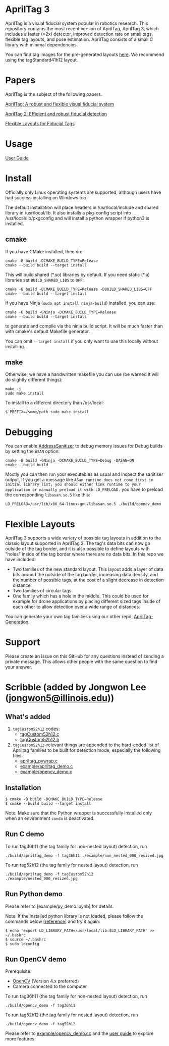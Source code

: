 AprilTag 3
==========
AprilTag is a visual fiducial system popular in robotics research. This repository contains the most recent version of AprilTag, AprilTag 3, which includes a faster (>2x) detector, improved detection rate on small tags, flexible tag layouts, and pose estimation. AprilTag consists of a small C library with minimal dependencies.

You can find tag images for the pre-generated layouts [here](https://github.com/AprilRobotics/apriltag-imgs). We recommend using the tagStandard41h12 layout.

Papers
======
AprilTag is the subject of the following papers.

[AprilTag: A robust and flexible visual fiducial system](https://april.eecs.umich.edu/papers/details.php?name=olson2011tags)

[AprilTag 2: Efficient and robust fiducial detection](https://april.eecs.umich.edu/papers/details.php?name=wang2016iros)

[Flexible Layouts for Fiducial Tags](https://april.eecs.umich.edu/papers/details.php?name=krogius2019iros)



Usage
=====
[User Guide](https://github.com/AprilRobotics/apriltag/wiki/AprilTag-User-Guide)

Install
=======

Officially only Linux operating systems are supported, although users have had success installing on Windows too.

The default installation will place headers in /usr/local/include and shared library in /usr/local/lib. It also installs a pkg-config script into /usr/local/lib/pkgconfig and will install a python wrapper if python3 is installed.

## cmake
If you have CMake installed, then do:
```
cmake -B build -DCMAKE_BUILD_TYPE=Release
cmake --build build --target install
```
This will build shared (\*.so) libraries by default. If you need static (\*.a) libraries set `BUILD_SHARED_LIBS` to `OFF`:
```
cmake -B build -DCMAKE_BUILD_TYPE=Release -DBUILD_SHARED_LIBS=OFF
cmake --build build --target install
```

If you have Ninja (`sudo apt install ninja-build`) installed, you can use:
```
cmake -B build -GNinja -DCMAKE_BUILD_TYPE=Release
cmake --build build --target install
```
to generate and compile via the ninja build script. It will be much faster than with cmake's default Makefile generator.

You can omit `--target install` if you only want to use this locally without installing.

## make
Otherwise, we have a handwritten makefile you can use (be warned it will do slightly different things):
```
make -j
sudo make install
```

To install to a different directory than /usr/local:

    $ PREFIX=/some/path sudo make install

Debugging
=========

You can enable [AddressSanitizer](https://clang.llvm.org/docs/AddressSanitizer.html) to debug memory issues for Debug builds by setting the `ASAN` option:
```
cmake -B build -GNinja -DCMAKE_BUILD_TYPE=Debug -DASAN=ON
cmake --build build
```

Mostly you can then run your executables as usual and inspect the sanitiser output. If you get a message like `ASan runtime does not come first in initial library list; you should either link runtime to your application or manually preload it with LD_PRELOAD.` you have to preload the corresponding `libasan.so.5` like this:
```
LD_PRELOAD=/usr/lib/x86_64-linux-gnu/libasan.so.5 ./build/opencv_demo
```

Flexible Layouts
================
AprilTag 3 supports a wide variety of possible tag layouts in addition to the classic layout supported in AprilTag 2. The tag's data bits can now go outside of the tag border, and it is also possible to define layouts with "holes" inside of the tag border where there are no data bits. In this repo we have included:

* Two families of the new standard layout. This layout adds a layer of data bits around the outside of the tag border, increasing data density, and the number of possible tags, at the cost of a slight decrease in detection distance.
* Two families of circular tags.
* One family which has a hole in the middle. This could be used for example for drone applications by placing different sized tags inside of each other to allow detection over a wide range of distances.

You can generate your own tag families using our other repo, [AprilTag-Generation](https://github.com/AprilRobotics/apriltag-generation).


Support
=======
Please create an issue on this GitHub for any questions instead of sending a private message. This allows other people with the same question to find your answer.

Scribble (added by Jongwon Lee (jongwon5@illinois.edu))
=======

## What's added
1. `tagCustom52h12` codes:
   - [tagCustom52h12.c](tagCustom52h12.c)
   - [tagCustom52h12.h](tagCustom52h12.h)
2. `tagCustom52h12`-relevant things are appended to the hard-coded list of Apriltag families to be built for detection mode, especially the following files:
   - [apriltag_pywrap.c](apriltag_pywrap.c)
   - [example/apriltag_demo.c](example/apriltag_demo.c)
   - [example/opencv_demo.c](example/opencv_demo.c)

## Installation
```
$ cmake -B build -DCMAKE_BUILD_TYPE=Release
$ cmake --build build --target install
```

Note: Make sure that the Python wrapper is successfully installed only when an environment `conda` is deactivated. 

## Run C demo
To run tag36h11 (the tag family for non-nested layout) detection, run
```
./build/apriltag_demo -f tag36h11 ./example/non_nested_000_resized.jpg
```

To run tag52h12 (the tag family for nested layout) detection, run
```
./build/apriltag_demo -f tagCustom52h12 ./example/nested_000_resized.jpg
```

## Run Python demo
Please refer to [example/py_demo.ipynb] for details.

Note: If the installed python library is not loaded, please follow the commands below [[reference](https://github.com/AprilRobotics/apriltag/issues/46#issuecomment-556875247)] and try it again:
```
$ echo 'export LD_LIBRARY_PATH=/usr/local/lib:$LD_LIBRARY_PATH' >> ~/.bashrc
$ source ~/.bashrc
$ sudo ldconfig
```

## Run OpenCV demo
Prerequisite: 
- [OpenCV](https://opencv.org/) (Version 4.x preferred)
- Camera connected to the computer

To run tag36h11 (the tag family for non-nested layout) detection, run
```
./build/opencv_demo -f tag36h11
```

To run tag52h12 (the tag family for nested layout) detection, run
```
./build/opencv_demo -f tag52h12
```

Please refer to [example/opencv_demo.cc](example/opencv_demo.cc) and the [user guide](https://github.com/AprilRobotics/apriltag/wiki/AprilTag-User-Guide) to explore more features.
